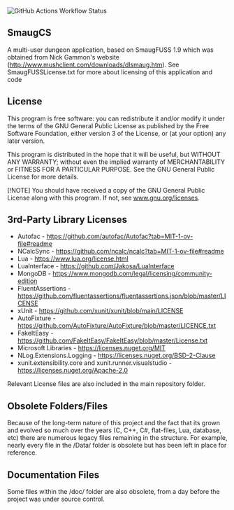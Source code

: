 ![GitHub Actions Workflow Status](https://img.shields.io/github/actions/workflow/status/12-South-Studios/smaug-cs/dotnet.yml)

## SmaugCS
A multi-user dungeon application, based on SmaugFUSS 1.9 which was obtained from Nick Gammon's website (http://www.mushclient.com/downloads/dlsmaug.htm). See SmaugFUSSLicense.txt for more about licensing of this application and code

## License
This program is free software: you can redistribute it and/or modify it under the terms of the GNU General Public License as published by the Free Software Foundation, either version 3 of the License, or (at your option) any later version.

This program is distributed in the hope that it will be useful, but WITHOUT ANY WARRANTY; without even the implied warranty of MERCHANTABILITY or FITNESS FOR A PARTICULAR PURPOSE.  See the GNU General Public License for more details. 

[!NOTE] You should have received a copy of the GNU General Public License along with this program.  If not, see www.gnu.org/licenses.

## 3rd-Party Library Licenses
* Autofac - https://github.com/autofac/Autofac?tab=MIT-1-ov-file#readme 
* NCalcSync - https://github.com/ncalc/ncalc?tab=MIT-1-ov-file#readme 
* Lua - https://www.lua.org/license.html
* LuaInterface - https://github.com/Jakosa/LuaInterface
* MongoDB - https://www.mongodb.com/legal/licensing/community-edition
* FluentAssertions - https://github.com/fluentassertions/fluentassertions.json/blob/master/LICENSE
* xUnit - https://github.com/xunit/xunit/blob/main/LICENSE
* AutoFixture - https://github.com/AutoFixture/AutoFixture/blob/master/LICENCE.txt
* FakeItEasy - https://github.com/FakeItEasy/FakeItEasy/blob/master/License.txt
* Microsoft Libraries - https://licenses.nuget.org/MIT
* NLog.Extensions.Logging - https://licenses.nuget.org/BSD-2-Clause
* xunit.extensibility.core and xunit.runner.visualstudio - https://licenses.nuget.org/Apache-2.0

Relevant License files are also included in the main repository folder.

## Obsolete Folders/Files 
Because of the long-term nature of this project and the fact that its grown and evolved so much over the years (C, C++, C#, flat-files, Lua, database, etc) there are numerous legacy files remaining in the structure.  For example, nearly every file in the /Data/ folder is obsolete but has been left in place for reference.  

## Documentation Files 
Some files within the /doc/ folder are also obsolete, from a day before the project was under source control. 
